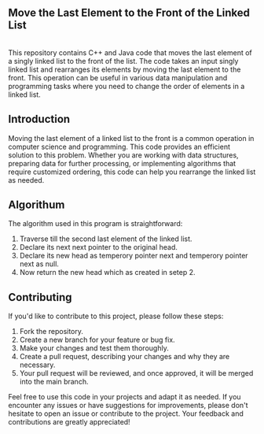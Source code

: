 <h2>Move the Last Element to the Front of the Linked List</h2>
<br>
This repository contains C++ and Java code that moves the last element of a singly linked list to the front of the list. The code takes an input singly linked list and rearranges its elements by moving the last element to the front. This operation can be useful in various data manipulation and programming tasks where you need to change the order of elements in a linked list.<br>

## Introduction

Moving the last element of a linked list to the front is a common operation in computer science and programming. This code provides an efficient solution to this problem. Whether you are working with data structures, preparing data for further processing, or implementing algorithms that require customized ordering, this code can help you rearrange the linked list as needed.<br>

## Algorithum

The algorithm used in this program is straightforward:<br>

1. Traverse till the second last element of the linked list.<br>
2. Declare its next next pointer to the original head.<br>
3. Declare its new head as temperory pointer next and temperory pointer next as null.<br>
4. Now return the new head which as created in setep 2.<br>

## Contributing

If you'd like to contribute to this project, please follow these steps:<br>

1. Fork the repository.<br>
2. Create a new branch for your feature or bug fix.<br>
3. Make your changes and test them thoroughly.<br>
4. Create a pull request, describing your changes and why they are necessary.<br>
5. Your pull request will be reviewed, and once approved, it will be merged into the main branch.<br>

Feel free to use this code in your projects and adapt it as needed. If you encounter any issues or have suggestions for improvements, please don't hesitate to open an issue or contribute to the project. Your feedback and contributions are greatly appreciated!